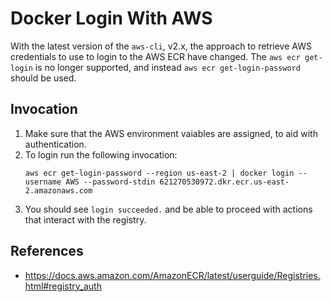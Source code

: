# Docker Login With AWS

With the latest version of the `aws-cli`, v2.x, the approach to retrieve AWS credentials to use to login to the AWS ECR have changed. The `aws ecr get-login` is no longer supported, and instead `aws ecr get-login-password` should be used.

## Invocation

1. Make sure that the AWS environment vaiables are assigned, to aid with authentication.
1. To login run the following invocation:
    ```console
    aws ecr get-login-password --region us-east-2 | docker login --username AWS --password-stdin 621270530972.dkr.ecr.us-east-2.amazonaws.com
    ```
1. You should see `login succeeded.` and be able to proceed with actions that interact with the registry.

## References

- https://docs.aws.amazon.com/AmazonECR/latest/userguide/Registries.html#registry_auth